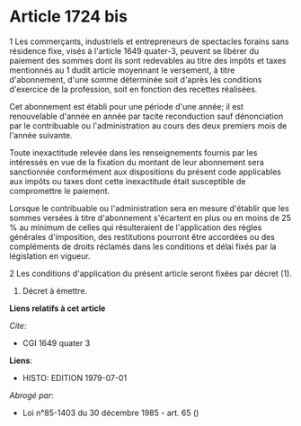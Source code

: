 # Article 1724 bis

1  Les commerçants, industriels et entrepreneurs de spectacles forains sans résidence fixe, visés à l'article 1649 quater-3,
peuvent se libérer du paiement des sommes dont ils sont redevables au titre des impôts et taxes mentionnés au 1 dudit article
moyennant le versement, à titre d'abonnement, d'une somme déterminée soit d'après les conditions d'exercice de la profession,
soit en fonction des recettes réalisées.

Cet abonnement est établi pour une période d'une année; il est renouvelable d'année en année par tacite reconduction sauf
dénonciation par le contribuable ou l'administration au cours des deux premiers mois de l'année suivante.

Toute inexactitude relevée dans les renseignements fournis par les intéressés en vue de la fixation du montant de leur
abonnement sera sanctionnée conformément aux dispositions du présent code applicables aux impôts ou taxes dont cette
inexactitude était susceptible de compromettre le paiement.

Lorsque le contribuable ou l'administration sera en mesure d'établir que les sommes versées à titre d'abonnement s'écartent
en plus ou en moins de 25 % au minimum de celles qui résulteraient de l'application des règles générales d'imposition, des
restitutions pourront être accordées ou des compléments de droits réclamés dans les conditions et délai fixés par la
législation en vigueur.

2  Les conditions d'application du présent article seront fixées par décret (1).

1)  Décret à émettre.

**Liens relatifs à cet article**

_Cite_:

  - CGI 1649 quater 3

**Liens**:

  - HISTO: EDITION 1979-07-01

_Abrogé par_:

  - Loi n°85-1403 du 30 décembre 1985 - art. 65 ()
